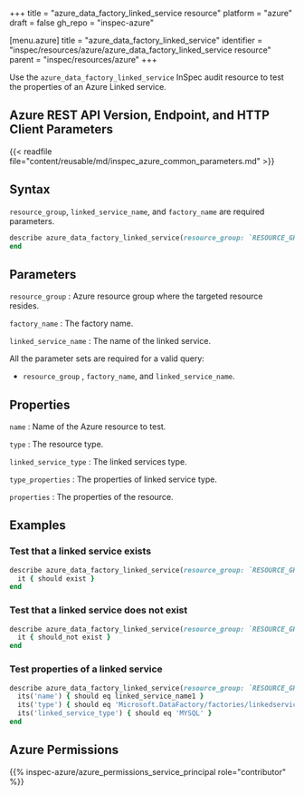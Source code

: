 +++
title = "azure_data_factory_linked_service resource"
platform = "azure"
draft = false
gh_repo = "inspec-azure"

[menu.azure]
title = "azure_data_factory_linked_service"
identifier = "inspec/resources/azure/azure_data_factory_linked_service resource"
parent = "inspec/resources/azure"
+++

Use the `azure_data_factory_linked_service` InSpec audit resource to test the properties of an Azure Linked service.

## Azure REST API Version, Endpoint, and HTTP Client Parameters

{{< readfile file="content/reusable/md/inspec_azure_common_parameters.md" >}}

## Syntax

`resource_group`, `linked_service_name`, and `factory_name` are required parameters.

```ruby
describe azure_data_factory_linked_service(resource_group: `RESOURCE_GROUP`, factory_name: `FACTORY_NAME`, linked_service_name: `LINKED_SERVICE_NAME`) do
end
```

## Parameters

`resource_group`
: Azure resource group where the targeted resource resides.

`factory_name`
: The factory name.

`linked_service_name`
: The name of the linked service.

All the parameter sets are required for a valid query:

- `resource_group` , `factory_name`, and `linked_service_name`.

## Properties

`name`
: Name of the Azure resource to test.

`type`
: The resource type.

`linked_service_type`
: The linked services type.

`type_properties`
: The properties of linked service type.

`properties`
: The properties of the resource.

## Examples

### Test that a linked service exists

```ruby
describe azure_data_factory_linked_service(resource_group: `RESOURCE_GROUP`, factory_name: `FACTORY_NAME`, linked_service_name: `LINKED_SERVICE_NAME`) do
  it { should exist }
end
```

### Test that a linked service does not exist

```ruby
describe azure_data_factory_linked_service(resource_group: `RESOURCE_GROUP`, factory_name: `FACTORY_NAME`, linked_service_name: 'should not exit') do
  it { should_not exist }
end
```

### Test properties of a linked service

```ruby
describe azure_data_factory_linked_service(resource_group: `RESOURCE_GROUP`, name: 'FACTORY_NAME') do
  its('name') { should eq linked_service_name1 }
  its('type') { should eq 'Microsoft.DataFactory/factories/linkedservices' }
  its('linked_service_type') { should eq 'MYSQL' }
end
```

## Azure Permissions

{{% inspec-azure/azure_permissions_service_principal role="contributor" %}}
